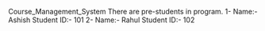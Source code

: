 Course_Management_System
There are pre-students in program.
1- Name:- Ashish
   Student ID:- 101
2- Name:- Rahul
   Student ID:- 102
